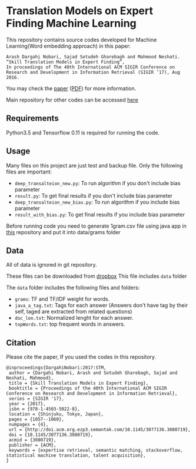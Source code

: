 # Translation Models on Expert Finding Machine Learning

This repository contains source codes developed for Machine Learning(Word embedding approach) in this paper:

	Arash Dargahi Nobari, Sajad Sotudeh Gharebagh and Mahmood Neshati. “Skill Translation Models in Expert Finding”,
	In proceedings of The 40th International ACM SIGIR Conference on Research and Development in Information Retrieval (SIGIR ’17), Aug 2016.

You may check the [paper](http://dl.acm.org/citation.cfm?id=3080719) ([PDF](http://facultymembers.sbu.ac.ir/neshati/wp-content/uploads/2015/03/Skill-Translation-Models-in-Expert-Finding.pdf)) for more information.

Main repository for other codes can be accessed [here](https://github.com/arashdn/sof-expert-finding)


## Requirements

Python3.5 and Tensorflow 0.11 is required for running the code.


## Usage
Many files on this project are just test and backup file. Only the following files are important:
- `deep_transalteion_new.py`: To run algorithm if you don't include bias parameter
- `result.py`: To get final results if you don't include bias parameter
- `deep_transalteion_new_bias.py`: To run algorithm if you include bias parameter
- `result_with_bias.py`: To get final results if you include bias parameter

Before running code you need to generate 1gram.csv file using java app in [this](https://github.com/arashdn/sof-expert-finding) repository and put it into data/grams folder

## Data

All of data is ignored in git repository.

These files can be downloaded from [dropbox](https://www.dropbox.com/s/h3wq1ppdfgq3obu/data_python.zip) This file includes `data` folder

The `data` folder includes the following files and folders:

- `grams`: TF and TF/IDF weight for words.
- `java_a_tag.txt`: Tags for each answer (Answers don't have tag by their self, taged are extracted from related questions)
- `doc_len.txt`: Normalized lenght for each answer.
- `topWords.txt`: top frequent words in answers.


## Citation

Please cite the paper, If you used the codes in this repository.

```
@inproceedings{DargahiNobari:2017:STM,
 author = {Dargahi Nobari, Arash and Sotudeh Gharebagh, Sajad and Neshati, Mahmood},
 title = {Skill Translation Models in Expert Finding},
 booktitle = {Proceedings of the 40th International ACM SIGIR Conference on Research and Development in Information Retrieval},
 series = {SIGIR '17},
 year = {2017},
 isbn = {978-1-4503-5022-8},
 location = {Shinjuku, Tokyo, Japan},
 pages = {1057--1060},
 numpages = {4},
 url = {http://doi.acm.org.ezp3.semantak.com/10.1145/3077136.3080719},
 doi = {10.1145/3077136.3080719},
 acmid = {3080719},
 publisher = {ACM},
 keywords = {expertise retrieval, semantic matching, stackoverflow, statistical machine translation, talent acquisition},
} 
```
